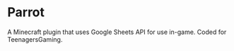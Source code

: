 # Parrot
A Minecraft plugin that uses Google Sheets API for use in-game. Coded for TeenagersGaming.
